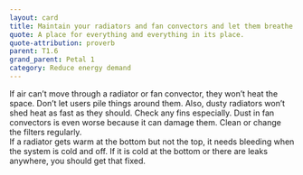 ```yaml
---
layout: card
title: Maintain your radiators and fan convectors and let them breathe
quote: A place for everything and everything in its place.
quote-attribution: proverb
parent: T1.6
grand_parent: Petal 1
category: Reduce energy demand
---
```


If air can’t move through a radiator or fan convector, they won’t heat the space.  Don’t let users pile things around them.  Also, dusty radiators won’t shed heat as fast as they should.  Check any fins especially. Dust in fan convectors is even worse because it can damage them.  Clean or change the filters regularly. <br/>If a radiator gets warm at the bottom but not the top, it needs bleeding when the system is cold and off.  If it is cold at the bottom or there are leaks anywhere,  you should get that fixed.  

